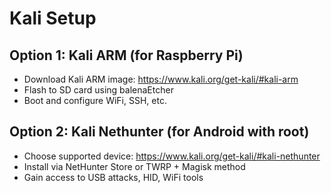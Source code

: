 # Kali Setup

## Option 1: Kali ARM (for Raspberry Pi)
- Download Kali ARM image: https://www.kali.org/get-kali/#kali-arm
- Flash to SD card using balenaEtcher
- Boot and configure WiFi, SSH, etc.

## Option 2: Kali Nethunter (for Android with root)
- Choose supported device: https://www.kali.org/get-kali/#kali-nethunter
- Install via NetHunter Store or TWRP + Magisk method
- Gain access to USB attacks, HID, WiFi tools
